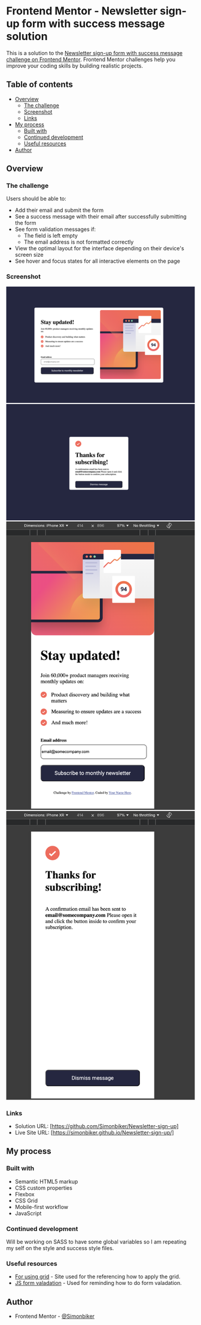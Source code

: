 # Frontend Mentor - Newsletter sign-up form with success message solution

This is a solution to the [Newsletter sign-up form with success message challenge on Frontend Mentor](https://www.frontendmentor.io/challenges/newsletter-signup-form-with-success-message-3FC1AZbNrv). Frontend Mentor challenges help you improve your coding skills by building realistic projects. 

## Table of contents

- [Overview](#overview)
  - [The challenge](#the-challenge)
  - [Screenshot](#screenshot)
  - [Links](#links)
- [My process](#my-process)
  - [Built with](#built-with)
  - [Continued development](#continued-development)
  - [Useful resources](#useful-resources)
- [Author](#author)

## Overview

### The challenge

Users should be able to:
- Add their email and submit the form
- See a success message with their email after successfully submitting the form
- See form validation messages if:
  - The field is left empty
  - The email address is not formatted correctly
- View the optimal layout for the interface depending on their device's screen size
- See hover and focus states for all interactive elements on the page

### Screenshot

![Desktop](./assets/screenshots/Screenshot%202024-11-25%20at%2015.41.09.png)
![Desktop-success](./assets/screenshots/Screenshot%202024-11-25%20at%2015.41.43.png)
![Mobile](./assets/screenshots/Screenshot%202024-11-25%20at%2015.42.13.png)
![Mobile-success](./assets/screenshots/Screenshot%202024-11-25%20at%2015.44.22.png)


### Links

- Solution URL: [https://github.com/Simonbiker/Newsletter-sign-up]
- Live Site URL: [https://simonbiker.github.io/Newsletter-sign-up/]

## My process

### Built with

- Semantic HTML5 markup
- CSS custom properties
- Flexbox
- CSS Grid
- Mobile-first workflow
- JavaScript


### Continued development

Will be working on SASS to have some global variables so I am repeating my self on the style and success style files.

### Useful resources

- [For using grid](https://css-tricks.com/snippets/css/complete-guide-grid/) - Site used for the referencing how to apply the grid.
- [JS form valadation](https://developer.mozilla.org/en-US/docs/Learn/Forms/Form_validation) - Used for reminding how to do form valadation.


## Author

- Frontend Mentor - [@Simonbiker](https://www.frontendmentor.io/profile/Simonbiker)
